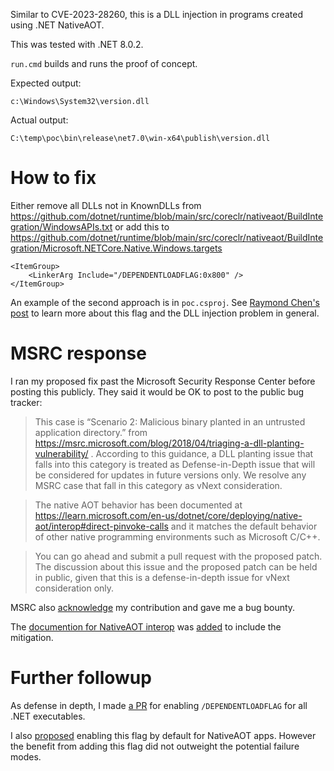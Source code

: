 Similar to CVE-2023-28260, this is a DLL injection in programs created using
.NET NativeAOT.

This was tested with .NET 8.0.2.

`run.cmd` builds and runs the proof of concept.

Expected output:

```
c:\Windows\System32\version.dll
```

Actual output:

```
C:\temp\poc\bin\release\net7.0\win-x64\publish\version.dll
```

# How to fix

Either remove all DLLs not in KnownDLLs from
https://github.com/dotnet/runtime/blob/main/src/coreclr/nativeaot/BuildIntegration/WindowsAPIs.txt
or add this to
https://github.com/dotnet/runtime/blob/main/src/coreclr/nativeaot/BuildIntegration/Microsoft.NETCore.Native.Windows.targets

```
<ItemGroup>
    <LinkerArg Include="/DEPENDENTLOADFLAG:0x800" />
</ItemGroup>
```

An example of the second approach is in `poc.csproj`. See
[Raymond Chen's post](https://devblogs.microsoft.com/oldnewthing/20230328-00/?p=107978)
to learn more about this flag and the DLL injection problem in general.

# MSRC response

I ran my proposed fix past the Microsoft Security Response Center before posting this publicly.
They said it would be OK to post to the public bug tracker:

> This case is “Scenario 2: Malicious binary planted in an untrusted application directory.” from https://msrc.microsoft.com/blog/2018/04/triaging-a-dll-planting-vulnerability/ . According to this guidance, a DLL planting issue that falls into this category is treated as Defense-in-Depth issue that will be considered for updates in future versions only. We resolve any MSRC case that fall in this category as vNext consideration.

> The native AOT behavior has been documented at https://learn.microsoft.com/en-us/dotnet/core/deploying/native-aot/interop#direct-pinvoke-calls and it matches the default behavior of other native programming environments such as Microsoft C/C++.

> You can go ahead and submit a pull request with the proposed patch. The discussion about this issue and the proposed patch can be held in public, given that this is a defense-in-depth issue for vNext consideration only.

MSRC also [acknowledge](https://msrc.microsoft.com/update-guide/acknowledgement) my contribution and gave me a bug bounty.

The [documention for NativeAOT interop](https://learn.microsoft.com/en-us/dotnet/core/deploying/native-aot/interop) was [added](https://github.com/dotnet/docs/pull/35352) to include the mitigation.

# Further followup

As defense in depth, I made [a PR](https://github.com/dotnet/runtime/pull/112359) for enabling `/DEPENDENTLOADFLAG` for all .NET executables.

I also [proposed](https://github.com/dotnet/runtime/issues/98619)
enabling this flag by default for NativeAOT apps.
However the benefit from adding this flag did not outweight
the potential failure modes.
